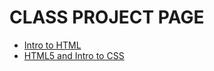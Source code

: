 # CLASS PROJECT PAGE


<ul>
    <li><a href="intro_into_html/index.html" target="_blank">Intro to HTML</a></li>
    <li><a href="HTML5_and_intro_to_CSS\index.html>" target="_blank">HTML5 and Intro to CSS</a></li>
</ul>